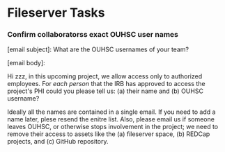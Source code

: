 # Fileserver Tasks

### Confirm collaboratorss exact OUHSC user names

[email subject]: What are the OUHSC usernames of your team?

[email body]:

Hi zzz, in this upcoming project, we allow access only to authorized employees.  For *each person* that the IRB has approved to access the project's PHI could you please tell us: (a) their name and (b) OUHSC username?  

Ideally all the names are contained in a single email.  If you need to add a name later, plese resend the enitre list.  Also, please email us if someone leaves OUHSC, or otherwise stops involvement in the project; we need to remove their access to assets like the (a) fileserver space, (b) REDCap projects, and (c) GitHub repository.

